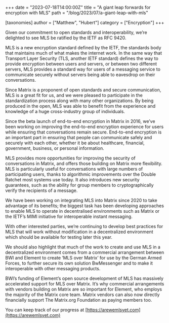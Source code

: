 +++
date = "2023-07-18T14:00:00Z"
title = "A giant leap forwards for encryption with MLS"
path = "/blog/2023/07/a-giant-leap-with-mls"

[taxonomies]
author = ["Matthew", "Hubert"]
category = ["Encryption"]
+++

Given our commitment to open standards and interoperability, we’re delighted to see MLS be ratified by the IETF as RFC 9420.

MLS is a new encryption standard defined by the IETF, the standards body that maintains much of what makes the internet work. In the same way that Transport Layer Security (TLS, another IETF standard) defines the way to provide encryption between users and servers, or between two different servers, MLS provides a standard way for users of a messaging service to communicate securely without servers being able to eavesdrop on their conversations.

<!-- more -->

Since Matrix is a proponent of open standards and secure communication, MLS is a great fit for us, and we were pleased to participate in the standardization process along with many other organizations. By being produced in the open, MLS was able to benefit from the experience and knowledge of a huge cross-industry group of individuals.

Since the beta launch of end-to-end encryption in Matrix in 2016, we’ve been working on improving the end-to-end encryption experience for users while ensuring that conversations remain secure. End-to-end encryption is an important part in ensuring that people can communicate safely and securely with each other, whether it be about healthcare, financial, government, business, or personal information.

MLS provides more opportunities for improving the security of conversations in Matrix, and offers those building on Matrix more flexibility. MLS is particularly useful for conversations with large numbers of participating users, thanks to algorithmic improvements over the Double Ratchet most systems use today. It also introduces new security guarantees, such as the ability for group members to cryptographically verify the recipients of a message.

We have been working on integrating MLS into Matrix since 2020 to take advantage of its benefits; the biggest task has been developing approaches to enable MLS to operate in decentralised environments such as Matrix or the IETF’s MIMI initiative for interoperable instant messaging.

With other interested parties, we’re continuing to develop best practices for MLS that will work without modification in a decentralized environment which should be available for testing later this year.

We should also highlight that much of the work to create and use MLS in a decentralized environment comes from a commercial arrangement between BWI and Element to create ‘MLS over Matrix’ for use by the German Armed Forces, to further secure its own solution BwMessenger and to make it interoperable with other messaging products.

BWI’s funding of Element’s open source development of MLS has massively accelerated support for MLS over Matrix. It’s why commercial arrangements with vendors building on Matrix are so important for Element, who employs the majority of the Matrix core team. Matrix vendors can also now directly financially support The Matrix.org Foundation as paying members too.

You can keep track of our progress at [https://arewemlsyet.com](https://arewemlsyet.com)
